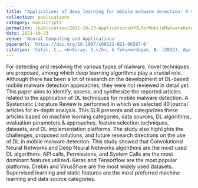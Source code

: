 ```yaml
---
title: "Applications of deep learning for mobile malware detection: A systematic literature review"
collection: publications
category: manuscripts
permalink: /publication/2021-10-23-ApplicationsOfDLforMobileMalwareDetection
date: 2021-10-23
venue: 'Neural Computing and Applications'
paperurl: 'https://doi.org/10.1007/s00521-021-06597-0'
citation: 'Catal, C., <b>Giray, G.</b>, & Tekinerdogan, B. (2022). Applications of deep learning for mobile malware detection: A systematic literature review. <i>Neural Computing and Applications</i>, 34(2), 1007-1032.'
---
```


For detecting and resolving the various types of malware, novel techniques are proposed, among which deep learning algorithms play a crucial role. Although there has been a lot of research on the development of DL-based mobile malware detection approaches, they were not reviewed in detail yet. This paper aims to identify, assess, and synthesize the reported articles related to the application of DL techniques for mobile malware detection. A Systematic Literature Review is performed in which we selected 40 journal articles for in-depth analysis. This SLR presents and categorizes these articles based on machine learning categories, data sources, DL algorithms, evaluation parameters & approaches, feature selection techniques, datasets, and DL implementation platforms. The study also highlights the challenges, proposed solutions, and future research directions on the use of DL in mobile malware detection. This study showed that Convolutional Neural Networks and Deep Neural Networks algorithms are the most used DL algorithms. API calls, Permissions, and System Calls are the most dominant features utilized. Keras and Tensorflow are the most popular platforms. Drebin and VirusShare are the most widely used datasets. Supervised learning and static features are the most preferred machine learning and data source categories.

